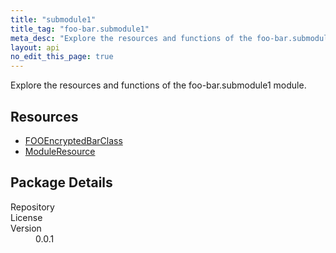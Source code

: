 ```yaml
---
title: "submodule1"
title_tag: "foo-bar.submodule1"
meta_desc: "Explore the resources and functions of the foo-bar.submodule1 module."
layout: api
no_edit_this_page: true
---
```


<!-- WARNING: this file was generated by test. -->
<!-- Do not edit by hand unless you're certain you know what you are doing! -->

Explore the resources and functions of the foo-bar.submodule1 module.

<h2 id="resources">Resources</h2>
<ul class="api">
    <li><a href="fooencryptedbarclass" title="FOOEncryptedBarClass"><span class="api-symbol api-symbol--resource"></span>FOOEncryptedBarClass</a></li>
    <li><a href="moduleresource" title="ModuleResource"><span class="api-symbol api-symbol--resource"></span>ModuleResource</a></li>
</ul>

<h2 id="package-details">Package Details</h2>
<dl class="package-details">
	<dt>Repository</dt>
	<dd><a href=""></a></dd>
	<dt>License</dt>
	<dd></dd>
	<dt>Version</dt>
	<dd>0.0.1</dd>
</dl>

